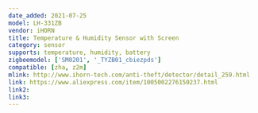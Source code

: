 ```yaml
---
date_added: 2021-07-25
model: LH-331ZB
vendor: iHORN
title: Temperature & Humidity Sensor with Screen
category: sensor
supports: temperature, humidity, battery
zigbeemodel: ['SM0201', '_TYZB01_cbiezpds']
compatible: [zha, z2m]
mlink: http://www.ihorn-tech.com/anti-theft/detector/detail_259.html
link: https://www.aliexpress.com/item/1005002276150237.html
link2: 
link3: 
---
```

